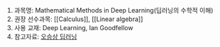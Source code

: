 1. 과목명: Mathematical Methods in Deep Learning(딥러닝의 수학적 이해)
2. 권장 선수과목: [[Calculus]], [[Linear algebra]]
3. 사용 교재: Deep Learning, Ian Goodfellow
4. 참고자료: [오승상 딥러닝](https://www.youtube.com/watch?v=dkm0RrmnH4s&list=PLvbUC2Zh5oJvByu9KL82bswYT2IKf0K1M&pp=iAQB)


